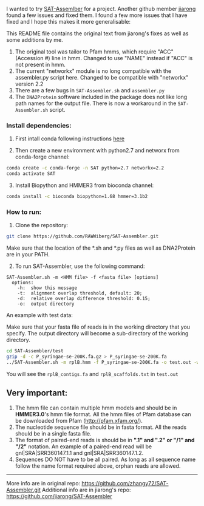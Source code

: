 I wanted to try [SAT-Assemlber](https://github.com/zhangy72/SAT-Assembler.git) for a project. 
Another github member [jiarong](https://github.com/jiarong/SAT-Assembler) found a few issues and fixed them. 
I found a few more issues that I have fixed and I hope this makes it more generalisable:

This README file contains the original text from jiarong's fixes as well as some additions by me.

1) The original tool was tailor to Pfam hmms, which require "ACC" (Accession #) line in hmm. Changed to use "NAME" instead if "ACC" is not present in hmm.
2) The current "networkx" module is no long compatible with the assembler.py script here. Changed to be compatible with "networkx" version 2.2
3) There are a few bugs in `SAT-Assembler.sh` and `assembler.py`
4) The `DNA2Protein` software included in the package does not like long path names for the output file. There is now a workaround in the `SAT-Assembler.sh` script.

### Install dependencies:
1) First intall conda following instructions [here](https://conda.io/docs/user-guide/install/linux.html)

2) Then create a new environment with python2.7 and networx from conda-forge channel:
```bash
conda create -c conda-forge -n SAT python=2.7 networkx=2.2 
conda activate SAT
```

3) Install Biopython and HMMER3 from bioconda channel:
```bash
conda install -c bioconda biopython=1.68 hmmer=3.1b2
```

### How to run:

1. Clone the repository:   

```bash
git clone https://github.com/RAWWiberg/SAT-Assembler.git
```

Make sure that the location of the *.sh and *.py files as well as DNA2Protein are in your PATH.


2. To run SAT-Assembler, use the following command:  

```
SAT-Assembler.sh -m <HMM file> -f <fasta file> [options]  
  options:
    -h:  show this message
    -t:  alignment overlap threshold, default: 20;
    -d:  relative overlap difference threshold: 0.15;
    -o:  output directory
```

An example with test data:

Make sure that your fasta file of reads is in the working directory that you specify.
The output directory will become a sub-directory of the working directory.

```bash
cd SAT-Assembler/test
gzip -d -c P_syringae-se-200K.fa.gz > P_syringae-se-200K.fa
../SAT-Assembler.sh -m rplB.hmm -f P_syringae-se-200K.fa -o test.out -w ./
```
You will see the `rplB_contigs.fa` and `rplB_scaffolds.txt` in `test.out`

## Very important:
1. The hmm file can contain multiple hmm models and should be in **HMMER3.0**'s hmm file format. All the hmm files of Pfam database can be downloaded from Pfam (http://pfam.xfam.org/).  
2. The nucleotide sequence file should be in fasta format. All the reads should be in a single fasta file.  
3. The format of paired-end reads is should be in **".1" and ".2" or "/1" and "/2"** notation. An example of a paired-end read will be gnl|SRA|SRR360147.1.1 and gnl|SRA|SRR360147.1.2.  
4. Sequences DO NOT have to be all paired. As long as all sequence name follow the name format required above, orphan reads are allowed. 

------------


More info are in original repo: https://github.com/zhangy72/SAT-Assembler.git
Additional info are in jiarong's repo: https://github.com/jiarong/SAT-Assembler
